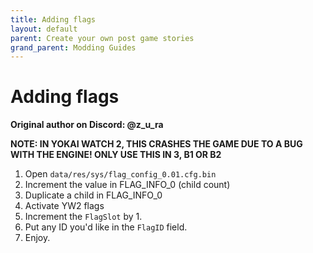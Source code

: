 ```yaml
---
title: Adding flags
layout: default
parent: Create your own post game stories
grand_parent: Modding Guides
---
```


# Adding flags
**Original author on Discord: @z_u_ra**


**NOTE: IN YOKAI WATCH 2, THIS CRASHES THE GAME DUE TO A BUG WITH THE ENGINE! ONLY USE THIS IN 3, B1 OR B2**
1. Open `data/res/sys/flag_config_0.01.cfg.bin`
2. Increment the value in FLAG_INFO_0 (child count)
3. Duplicate a child in FLAG_INFO_0
4. Activate YW2 flags
5. Increment the `FlagSlot` by 1.
6. Put any ID you'd like in the `FlagID` field.
7. Enjoy.